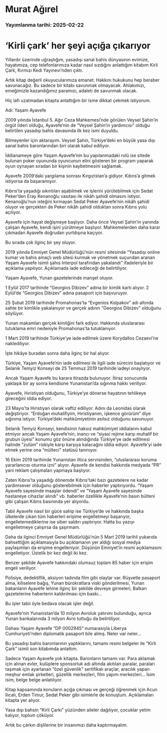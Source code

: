 # Murat Ağırel

### Yayımlanma tarihi: 2025-02-22

# ‘Kirli çark’ her şeyi açığa çıkarıyor

Yıllardır üzerinde uğraştığım, yasadışı sanal bahis dünyasının evimize, hayatımıza, cep telefonlarımıza kadar nasıl sızdığını anlattığım kitabım Kirli Çark, Kırmızı Kedi Yayınevi’nden çıktı.

Artık kitap değerli okuyucularımıza emanet. Hakkını hukukunu hep beraber savunacağız. Bu sadece bir kitabı savunmak olmayacak. Ahlakımızı, emeğimizle kazandığımız paramızı, adaleti de savunmak olacak.

Hiç lafı uzatmadan kitapta anlattığım bir isme dikkat çekmek istiyorum.

Adı: Yaşam Ayavefe

2009 yılında İstanbul 5. Ağır Ceza Mahkemesi’nde görülen Veysel Şahin’in örgüt lideri olduğu, Ayavefe’nin de “Veysel Şahin’in yardımcısı” olduğu belirtilen yasadışı bahis davasında ilk kez ismi duyuldu.

Bilmeyenler için aktarayım. Veysel Şahin, Türkiye’deki en büyük yasa dışı sanal bahis baronlarından biri olarak kabul ediliyor.

İddianameye göre Yaşam Ayavefe’nin bu yapılanmadaki rolü ise sitede bulunan poker oyununda oyuncunun elini gösteren bir program yaparak oyun oynayan sıradan bir kişinin kaybetmesini sağlamak.

Ayavefe 2009’daki yargılama sonrası Kırgızistan’a gidiyor. Kıbrıs’a gitmek istiyorsa da başaramıyor.

Kıbrıs’ta yaşadığı sıkıntıları aşabilmek ve işlerini yürütebilmek için Sedat Peker’den Eray Kenanoğlu vasıtası ile nikâh şahidi olmasını istiyor. Kenanoğlu’nun isteğini kırmayan Sedat Peker Ayavefe’nin nikâh şahidi oluyor ve gerçekten de Peker nikâh şahidi olduktan sonra Kıbrıs yolu açılıyor.

Ayavefe için hayat değişmeye başlıyor. Daha önce Veysel Şahin’in yanında çalışan Ayavefe, kendi işini yürütmeye başlıyor. Mahkemelerden daha karar çıkmadan Ayavefe doğrudan yurtdışına kaçıyor.

Bu sırada çok ilginç bir şey oluyor.

2019 yılında Emniyet Genel Müdürlüğü’nün resmi sitesinde “Yasadışı online kumar ve bahis amaçlı web sitesi kurmak ve yönetmek suçundan aranan Yaşam Ayavefe isimli şahıs Interpol tarafından yakalandı” ifadeleriyle bir açıklama yapılıyor. Açıklamada iade edileceği de belirtiliyor.

Yaşam Ayavefe, Yunan gazetelerinde manşet oluyor.

1 Eylül 2017 tarihinde “Georgios Dibizev” adına bir kimlik kartı alıyor. 2 Eylül’de “Georgios Dibizev” adına pasaport için başvuruyor.

25 Şubat 2019 tarihinde Promahonas’ta “Evgenios Kolpakov” adı altında sahte bir kimlikle yakalanıyor ve gerçek adının “Georgios Dibizev” olduğunu söylüyor.

Yunan makamları gerçek kimliğini fark ediyor. Hakkında uluslararası tutuklama emri nedeniyle Promahonas’ta tutuklanıyor.

1 Mart 2019 tarihinde Türkiye’ye iade edilmek üzere Korydallos Cezaevi’ne naklediliyor.

İşte hikâye buradan sonra daha ilginç bir hal alıyor.

Türkiye, Yaşam Ayavefe’nin iade edilmesi ile ilgili iade sürecini başlatıyor ve Selanik Temyiz Konseyi de 25 Temmuz 2019 tarihinde iadeyi onaylıyor.

Ancak Yaşam Ayavefe bu karara itirazda bulunuyor. İtiraz sonucunda yaklaşık bir ay sonra kendisine Yunanistan’da sığınma hakkı veriliyor.

Ayavefe, Hıristiyan olduğunu, Türkiye’ye dönerse hayatının tehlikeye gireceğini iddia ediyor.

23 Mayıs’ta Hıristiyan olarak vaftiz ediliyor. Adını da Leonidas olarak değiştiriyor. “Erdoğan muhalifiyim, Hıristiyanım, işkence görürüm” diye sığınma istiyor. Türkiye’deki mahkûmiyetinin asılsız olduğunu savunuyor.

Selanik Temyiz Konseyi, kendisinin haksız mahkûmiyet iddialarını kabul etmiyor ancak Yaşam Ayavefe’nin, inancı ve “siyasi rejime karşı muhalif bir grubun üyesi” konumu göz önüne alındığında Türkiye’ye iade edilmesi halinde “zulüm” riskiyle karşı karşıya kalacağını iddia ediyor. Ayavefe’yi iade etmek yerine ona “mülteci” statüsü tanınıyor.

16 Ekim 2019 tarihinde Yunanistan iltica servisinden, “uluslararası koruma yararlanıcısı oturma izni” alıyor. Ayavefe de kendisi hakkında medyada “PR” yani reklam çalışmaları yapmaya başlıyor.

Zaten Kıbrıs’ta yaşadığı dönemde Kıbrıs’taki bazı gazetelere ne kadar yardımsever olduğunu gösterebilmek için haberler yaptırıyordu. “Yaşam Ayavefe sayesinde maaşlar ödendi” ve “Yaşam Ayavefe sayesinde hastaneye cihazlar alındı” vb. haberler özellikle Ayavefe’nin basın bülteni gibi çalışan Kıbrıs basınında yer alıyordu.

Tabii Ayavefe nasıl bir güce sahip ise Türkiye’de ve hakkında başka ülkelerde çıkan tüm haberleri erişime engelletmeyi başarıyor, engelletemediklerine ise siber saldırı yaptırıyor. Hatta bu yazıyı engelletmeye çalışırsa da şaşırmam.

Daha da ilginci Emniyet Genel Müdürlüğü’nün 5 Mart 2019 tarihli yukarıda bahsettiğim açıklamasıyla bu açıklamanın yer aldığı sosyal medya paylaşımları da erişime engelleniyor. Düşünün Emniyet’in resmi açıklamasını engelletiyor. Üstelik bir kez değil iki kez.

Benzer şekilde Ayavefe hakkındaki olumsuz toplam 85 haber için erişim engeli veriliyor.

Polisiye, dedektiflik, aksiyon tadında film gibi olaylar var. Rüşvetle pasaport alma, kiliselere bağış, Yunan bürokratlara viski gönderilmesi, Yunan bakanların Ayavefe lehine ilginç bir şekilde devreye girmeleri, Balkan gazetelerine haberlerin kaldırılması için baskı...

Bu işler tabii öyle bedava olacak işler değil.

Ayavefe’nin Yunanistan’da 10 milyon Avroluk yatırımı bulunduğu, ayrıca Yunan bankalarında 3 milyon Avro tuttuğu da belirtiliyor.

Dahası Yaşam Ayavefe “DP 0002945” numarasıyla Liberya Cumhuriyeti’nden diplomatik pasaport bile almış. Neler var neler...

Bu yasadışı bahis baronlarının yaptıklarını, tamamı resmi belgeler ile “Kirli Çark” isimli son kitabımda anlattım.

Sadece Yaşam Ayavefe yok kitapta. Baronların tamamı var. Para aklamak için alınan evler, kulüplere sponsorluk adı altında akıtılan paralar, paraları taşımak için ayarlanan “özel güvenlik” sertifikalı araçlar, aracılık yapan meşhur emlak şirketleri, güzellik merkezleri, film yapım merkezleri... İsim isim, belge belge anlatılıyor.

Kitap kapsamında konuların açığa çıkması ve gerçeği öğrenmek için Acun Ilıcalı, Erden Timur, Sedat Peker gibi isimlerle de konuştum. Açıklamaları kitapta yer alıyor.

Yasa dışı bahsin “Kirli Çarkı” yüzünden aileler dağılıyor, çocuklar yetim kalıyor, toplum çöküyor.

Artık bu çarkın dişlilerine bir insanımızı daha kaptırmayalım.

